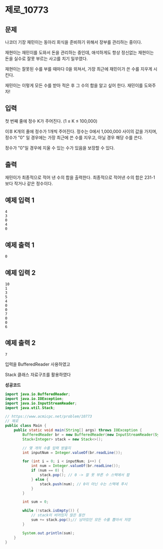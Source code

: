 # 제로_10773

## 문제

나코더 기장 재민이는 동아리 회식을 준비하기 위해서 장부를 관리하는 중이다.

재현이는 재민이를 도와서 돈을 관리하는 중인데, 애석하게도 항상 정신없는 재현이는 돈을 실수로 잘못 부르는 사고를 치기 일쑤였다.

재현이는 잘못된 수를 부를 때마다 0을 외쳐서, 가장 최근에 재민이가 쓴 수를 지우게 시킨다.

재민이는 이렇게 모든 수를 받아 적은 후 그 수의 합을 알고 싶어 한다. 재민이를 도와주자!

## 입력

첫 번째 줄에 정수 K가 주어진다. (1 ≤ K ≤ 100,000)

이후 K개의 줄에 정수가 1개씩 주어진다. 정수는 0에서 1,000,000 사이의 값을 가지며, 정수가 "0" 일 경우에는 가장 최근에 쓴 수를 지우고, 아닐 경우 해당 수를 쓴다.

정수가 "0"일 경우에 지울 수 있는 수가 있음을 보장할 수 있다.

## 출력

재민이가 최종적으로 적어 낸 수의 합을 출력한다. 최종적으로 적어낸 수의 합은 231-1보다 작거나 같은 정수이다.

## 예제 입력 1

```
4
3
0
4
0

```

## 예제 출력 1

```
0

```

## 예제 입력 2

```
10
1
3
5
4
0
0
7
0
0
6

```

## 예제 출력 2

```
7
```

입력을 BufferedReader 사용하였고

Stack 클래스 자료구조를 활용하였다

**성공코드**

```java
import java.io.BufferedReader;
import java.io.IOException;
import java.io.InputStreamReader;
import java.util.Stack;

// https://www.acmicpc.net/problem/10773
// 제로
public class Main {
    public static void main(String[] args) throws IOException {
        BufferedReader br = new BufferedReader(new InputStreamReader(System.in));
        Stack<Integer> stack = new Stack<>();

        // 몇 개의 수를 입력 받을지
        int inputNum = Integer.valueOf(br.readLine());

        for (int i = 0; i < inputNum; i++) {
            int num = Integer.valueOf(br.readLine());
            if (num == 0) {
                stack.pop(); // 0 -> 잘 못 부른 수 스택에서 팝
            } else {
                stack.push(num); // 0이 아닌 수는 스택에 푸시
            }
        }

        int sum = 0;

        while (!stack.isEmpty()) {
            // stack이 비어있지 않은 동안
            sum += stack.pop();// 남아있던 모든 수를 뽑아서 저장
        }

        System.out.println(sum);
    }
}
```
